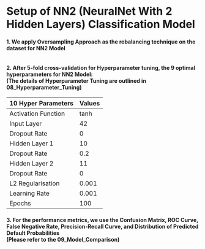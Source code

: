 # Setup of NN2 (NeuralNet With 2 Hidden Layers) Classification Model
#### 1. We apply Oversampling Approach as the rebalancing technique on the dataset for NN2 Model <br><br><br> 2. After 5-fold cross-validation for Hyperparameter tuning, the 9 optimal hyperparameters for NN2 Model: <br> (The details of Hyperparameter Tuning are outlined in 08_Hyperparameter_Tuning)

| 10 Hyper Parameters | Values |
|---------------------|--------|
| Activation Function | tanh   |
| Input Layer         | 42     |
| Dropout Rate        | 0      |
| Hidden Layer 1      | 10     |
| Dropout Rate        | 0.2    |
| Hidden Layer 2      | 11     |
| Dropout Rate        | 0      |
| L2 Regularisation   | 0.001  |
| Learning Rate       | 0.001  |
| Epochs              | 100    |      

#### 3. For the performance metrics, we use the Confusion Matrix, ROC Curve, False Negative Rate, Precision-Recall Curve, and Distribution of Predicted Default Probabilities <br> (Please refer to the 09_Model_Comparison)
